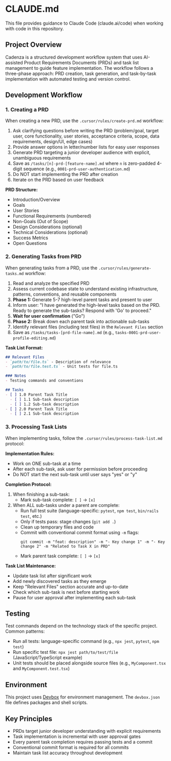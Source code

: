 # CLAUDE.md

This file provides guidance to Claude Code (claude.ai/code) when working with code in this repository.

## Project Overview

Cadenza is a structured development workflow system that uses AI-assisted Product Requirements Documents (PRDs) and task list management to guide feature implementation. The workflow follows a three-phase approach: PRD creation, task generation, and task-by-task implementation with automated testing and version control.

## Development Workflow

### 1. Creating a PRD

When creating a new PRD, use the `.cursor/rules/create-prd.md` workflow:

1. Ask clarifying questions before writing the PRD (problem/goal, target user, core functionality, user stories, acceptance criteria, scope, data requirements, design/UI, edge cases)
2. Provide answer options in letter/number lists for easy user responses
3. Generate PRD targeting a junior developer audience with explicit, unambiguous requirements
4. Save as `/tasks/[n]-prd-[feature-name].md` where `n` is zero-padded 4-digit sequence (e.g., `0001-prd-user-authentication.md`)
5. Do NOT start implementing the PRD after creation
6. Iterate on the PRD based on user feedback

**PRD Structure:**
- Introduction/Overview
- Goals
- User Stories
- Functional Requirements (numbered)
- Non-Goals (Out of Scope)
- Design Considerations (optional)
- Technical Considerations (optional)
- Success Metrics
- Open Questions

### 2. Generating Tasks from PRD

When generating tasks from a PRD, use the `.cursor/rules/generate-tasks.md` workflow:

1. Read and analyze the specified PRD
2. Assess current codebase state to understand existing infrastructure, patterns, conventions, and reusable components
3. **Phase 1:** Generate 5-7 high-level parent tasks and present to user
4. Inform user: "I have generated the high-level tasks based on the PRD. Ready to generate the sub-tasks? Respond with 'Go' to proceed."
5. **Wait for user confirmation** ("Go")
6. **Phase 2:** Break down each parent task into actionable sub-tasks
7. Identify relevant files (including test files) in the `Relevant Files` section
8. Save as `/tasks/tasks-[prd-file-name].md` (e.g., `tasks-0001-prd-user-profile-editing.md`)

**Task List Format:**
```markdown
## Relevant Files
- `path/to/file.ts` - Description of relevance
- `path/to/file.test.ts` - Unit tests for file.ts

### Notes
- Testing commands and conventions

## Tasks
- [ ] 1.0 Parent Task Title
  - [ ] 1.1 Sub-task description
  - [ ] 1.2 Sub-task description
- [ ] 2.0 Parent Task Title
  - [ ] 2.1 Sub-task description
```

### 3. Processing Task Lists

When implementing tasks, follow the `.cursor/rules/process-task-list.md` protocol:

**Implementation Rules:**
- Work on ONE sub-task at a time
- After each sub-task, ask user for permission before proceeding
- Do NOT start the next sub-task until user says "yes" or "y"

**Completion Protocol:**
1. When finishing a sub-task:
   - Mark sub-task complete: `[ ]` → `[x]`
2. When ALL sub-tasks under a parent are complete:
   - Run full test suite (language-specific: `pytest`, `npm test`, `bin/rails test`, etc.)
   - Only if tests pass: stage changes (`git add .`)
   - Clean up temporary files and code
   - Commit with conventional commit format using `-m` flags:
     ```
     git commit -m "feat: description" -m "- Key change 1" -m "- Key change 2" -m "Related to Task X in PRD"
     ```
   - Mark parent task complete: `[ ]` → `[x]`

**Task List Maintenance:**
- Update task list after significant work
- Add newly discovered tasks as they emerge
- Keep "Relevant Files" section accurate and up-to-date
- Check which sub-task is next before starting work
- Pause for user approval after implementing each sub-task

## Testing

Test commands depend on the technology stack of the specific project. Common patterns:
- Run all tests: language-specific command (e.g., `npx jest`, `pytest`, `npm test`)
- Run specific test file: `npx jest path/to/test/file` (JavaScript/TypeScript example)
- Unit tests should be placed alongside source files (e.g., `MyComponent.tsx` and `MyComponent.test.tsx`)

## Environment

This project uses [Devbox](https://www.jetify.com/devbox) for environment management. The `devbox.json` file defines packages and shell scripts.

## Key Principles

- PRDs target junior developer understanding with explicit requirements
- Task implementation is incremental with user approval gates
- Every parent task completion requires passing tests and a commit
- Conventional commit format is required for all commits
- Maintain task list accuracy throughout development

